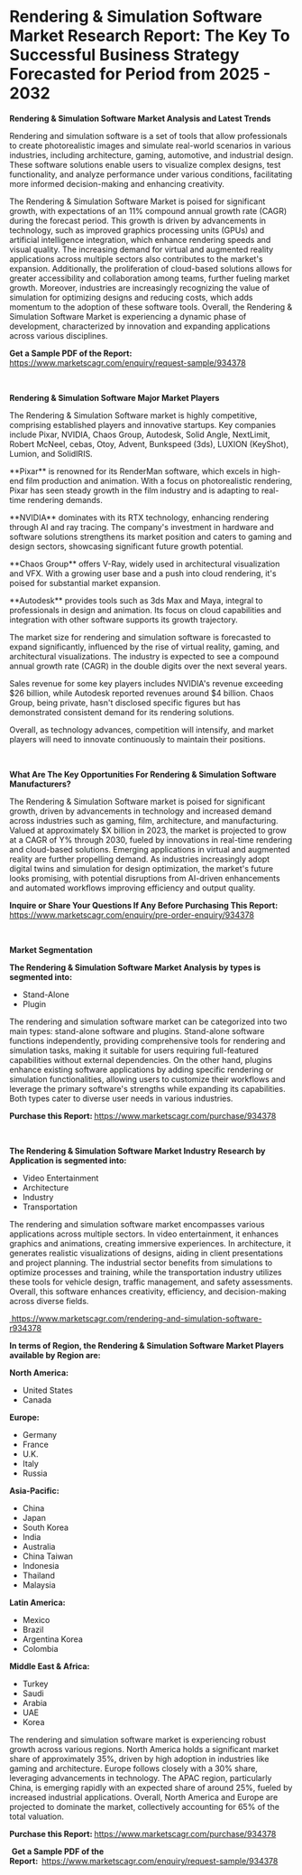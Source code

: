 <p><h1>Rendering & Simulation Software Market Research Report: The Key To Successful Business Strategy Forecasted for Period from 2025 - 2032</h1></p><p><strong>Rendering & Simulation Software Market Analysis and Latest Trends</strong></p>
<p><p>Rendering and simulation software is a set of tools that allow professionals to create photorealistic images and simulate real-world scenarios in various industries, including architecture, gaming, automotive, and industrial design. These software solutions enable users to visualize complex designs, test functionality, and analyze performance under various conditions, facilitating more informed decision-making and enhancing creativity.</p><p>The Rendering & Simulation Software Market is poised for significant growth, with expectations of an 11% compound annual growth rate (CAGR) during the forecast period. This growth is driven by advancements in technology, such as improved graphics processing units (GPUs) and artificial intelligence integration, which enhance rendering speeds and visual quality. The increasing demand for virtual and augmented reality applications across multiple sectors also contributes to the market's expansion. Additionally, the proliferation of cloud-based solutions allows for greater accessibility and collaboration among teams, further fueling market growth. Moreover, industries are increasingly recognizing the value of simulation for optimizing designs and reducing costs, which adds momentum to the adoption of these software tools. Overall, the Rendering & Simulation Software Market is experiencing a dynamic phase of development, characterized by innovation and expanding applications across various disciplines.</p></p>
<p><strong>Get a Sample PDF of the Report:&nbsp;</strong> <a href="https://www.marketscagr.com/enquiry/request-sample/934378?utm_campaign=1948&utm_medium=2&utm_source=Github&utm_content=ia&utm_term=18042025&utm_id=rendering-simulation-software">https://www.marketscagr.com/enquiry/request-sample/934378</a></p>
<p>&nbsp;</p>
<p><strong>Rendering & Simulation Software Major Market Players</strong></p>
<p><p>The Rendering & Simulation Software market is highly competitive, comprising established players and innovative startups. Key companies include Pixar, NVIDIA, Chaos Group, Autodesk, Solid Angle, NextLimit, Robert McNeel, cebas, Otoy, Advent, Bunkspeed (3ds), LUXION (KeyShot), Lumion, and SolidIRIS.</p><p>**Pixar** is renowned for its RenderMan software, which excels in high-end film production and animation. With a focus on photorealistic rendering, Pixar has seen steady growth in the film industry and is adapting to real-time rendering demands.</p><p>**NVIDIA** dominates with its RTX technology, enhancing rendering through AI and ray tracing. The company's investment in hardware and software solutions strengthens its market position and caters to gaming and design sectors, showcasing significant future growth potential.</p><p>**Chaos Group** offers V-Ray, widely used in architectural visualization and VFX. With a growing user base and a push into cloud rendering, it's poised for substantial market expansion.</p><p>**Autodesk** provides tools such as 3ds Max and Maya, integral to professionals in design and animation. Its focus on cloud capabilities and integration with other software supports its growth trajectory.</p><p>The market size for rendering and simulation software is forecasted to expand significantly, influenced by the rise of virtual reality, gaming, and architectural visualizations. The industry is expected to see a compound annual growth rate (CAGR) in the double digits over the next several years.</p><p>Sales revenue for some key players includes NVIDIA's revenue exceeding $26 billion, while Autodesk reported revenues around $4 billion. Chaos Group, being private, hasn't disclosed specific figures but has demonstrated consistent demand for its rendering solutions.</p><p>Overall, as technology advances, competition will intensify, and market players will need to innovate continuously to maintain their positions.</p></p>
<p>&nbsp;</p>
<p><strong>What Are The Key Opportunities For Rendering & Simulation Software Manufacturers?</strong></p>
<p><p>The Rendering & Simulation Software market is poised for significant growth, driven by advancements in technology and increased demand across industries such as gaming, film, architecture, and manufacturing. Valued at approximately $X billion in 2023, the market is projected to grow at a CAGR of Y% through 2030, fueled by innovations in real-time rendering and cloud-based solutions. Emerging applications in virtual and augmented reality are further propelling demand. As industries increasingly adopt digital twins and simulation for design optimization, the market's future looks promising, with potential disruptions from AI-driven enhancements and automated workflows improving efficiency and output quality.</p></p>
<p><strong>Inquire or Share Your Questions If Any Before Purchasing This Report:</strong> <a href="https://www.marketscagr.com/enquiry/pre-order-enquiry/934378?utm_campaign=1948&utm_medium=2&utm_source=Github&utm_content=ia&utm_term=18042025&utm_id=rendering-simulation-software">https://www.marketscagr.com/enquiry/pre-order-enquiry/934378</a></p>
<p>&nbsp;</p>
<p><strong>Market Segmentation</strong></p>
<p><strong>The Rendering & Simulation Software Market Analysis by types is segmented into:</strong></p>
<p><ul><li>Stand-Alone</li><li>Plugin</li></ul></p>
<p><p>The rendering and simulation software market can be categorized into two main types: stand-alone software and plugins. Stand-alone software functions independently, providing comprehensive tools for rendering and simulation tasks, making it suitable for users requiring full-featured capabilities without external dependencies. On the other hand, plugins enhance existing software applications by adding specific rendering or simulation functionalities, allowing users to customize their workflows and leverage the primary software's strengths while expanding its capabilities. Both types cater to diverse user needs in various industries.</p></p>
<p><strong>Purchase this Report:&nbsp;</strong><a href="https://www.marketscagr.com/purchase/934378?utm_campaign=1948&utm_medium=2&utm_source=Github&utm_content=ia&utm_term=18042025&utm_id=rendering-simulation-software">https://www.marketscagr.com/purchase/934378</a></p>
<p>&nbsp;</p>
<p><strong>The Rendering & Simulation Software Market Industry Research by Application is segmented into:</strong></p>
<p><ul><li>Video Entertainment</li><li>Architecture</li><li>Industry</li><li>Transportation</li></ul></p>
<p><p>The rendering and simulation software market encompasses various applications across multiple sectors. In video entertainment, it enhances graphics and animations, creating immersive experiences. In architecture, it generates realistic visualizations of designs, aiding in client presentations and project planning. The industrial sector benefits from simulations to optimize processes and training, while the transportation industry utilizes these tools for vehicle design, traffic management, and safety assessments. Overall, this software enhances creativity, efficiency, and decision-making across diverse fields.</p></p>
<p><a href="https://www.marketscagr.com/rendering-and-simulation-software-r934378?utm_campaign=1948&utm_medium=2&utm_source=Github&utm_content=ia&utm_term=18042025&utm_id=rendering-simulation-software">&nbsp;https://www.marketscagr.com/rendering-and-simulation-software-r934378</a></p>
<p><strong>In terms of Region, the Rendering & Simulation Software Market Players available by Region are:</strong></p>
<p>
    <p> <strong> North America: </strong>
        <ul>
            <li>United States</li>
            <li>Canada</li>
        </ul>
        </p> 
    <p> <strong> Europe: </strong>
        <ul>
            <li>Germany</li>
            <li>France</li>
            <li>U.K.</li>
            <li>Italy</li>
            <li>Russia</li>
        </ul>
        </p> 
    <p> <strong> Asia-Pacific: </strong>
        <ul>
            <li>China</li>
            <li>Japan</li>
            <li>South Korea</li>
            <li>India</li>
            <li>Australia</li>
            <li>China Taiwan</li>
            <li>Indonesia</li>
            <li>Thailand</li>
            <li>Malaysia</li>
        </ul>
        </p> 
    <p> <strong> Latin America: </strong>
        <ul>
            <li>Mexico</li>
            <li>Brazil</li>
            <li>Argentina Korea</li>
            <li>Colombia</li>
        </ul>
        </p> 
    <p> <strong> Middle East & Africa: </strong>
        <ul>
            <li>Turkey</li>
            <li>Saudi</li>
            <li>Arabia</li>
            <li>UAE</li>
            <li>Korea</li>
        </ul>
    </p>
    </p>
<p><p>The rendering and simulation software market is experiencing robust growth across various regions. North America holds a significant market share of approximately 35%, driven by high adoption in industries like gaming and architecture. Europe follows closely with a 30% share, leveraging advancements in technology. The APAC region, particularly China, is emerging rapidly with an expected share of around 25%, fueled by increased industrial applications. Overall, North America and Europe are projected to dominate the market, collectively accounting for 65% of the total valuation.</p></p>
<p><strong>Purchase this Report: </strong><a href="https://www.marketscagr.com/purchase/934378?utm_campaign=1948&utm_medium=2&utm_source=Github&utm_content=ia&utm_term=18042025&utm_id=rendering-simulation-software">https://www.marketscagr.com/purchase/934378</a></p>
<p>&nbsp;<strong>Get a Sample PDF of the Report:&nbsp;&nbsp;</strong><a href="https://www.marketscagr.com/enquiry/request-sample/934378?utm_campaign=1948&utm_medium=2&utm_source=Github&utm_content=ia&utm_term=18042025&utm_id=rendering-simulation-software">https://www.marketscagr.com/enquiry/request-sample/934378</a></p>
<p><strong></strong></p>
<p><p></p><p></p><p></p></p>